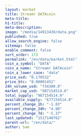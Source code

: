 ```yaml
---
layout: market
title: Streamr DATAcoin
meta-title: 
h1-title: 
meta-description: 
image: "/media/14913438/data.png"
published: true
allow_search_engine: false
sitemap: false
enable_comment: false
sort_order: 173
permalink: "/en/data/market.html"
coin_a_symbol: "DATA"
coin_a_name: "Streamr DATAcoin"
coin_a_lower_case: "data"
price_usd: "0.170532"
price_btc: "0.00001451"
24h_volume_usd: "734300.0"
market_cap_usd: "987154514.0"
total_supply: "987154514.0"
available_supply: "677154514.0"
percent_change_1h: "-1.03"
percent_change_24h: "4.98"
percent_change_7d: "-5.37"
last_updated: "1517140762"
parent-url: "/en/data/"
author: Sam
---
```


